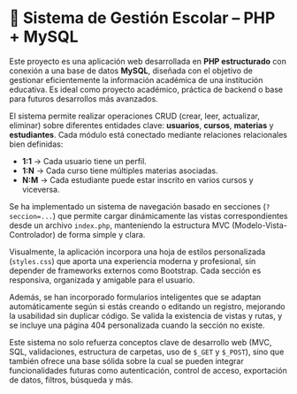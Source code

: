 # 🏫 Sistema de Gestión Escolar – PHP + MySQL

Este proyecto es una aplicación web desarrollada en **PHP estructurado** con conexión a una base de datos **MySQL**, diseñada con el objetivo de gestionar eficientemente la información académica de una institución educativa. Es ideal como proyecto académico, práctica de backend o base para futuros desarrollos más avanzados.

El sistema permite realizar operaciones CRUD (crear, leer, actualizar, eliminar) sobre diferentes entidades clave: **usuarios**, **cursos**, **materias** y **estudiantes**. Cada módulo está conectado mediante relaciones relacionales bien definidas:

- **1:1** → Cada usuario tiene un perfil.
- **1:N** → Cada curso tiene múltiples materias asociadas.
- **N:M** → Cada estudiante puede estar inscrito en varios cursos y viceversa.

Se ha implementado un sistema de navegación basado en secciones (`?seccion=...`) que permite cargar dinámicamente las vistas correspondientes desde un archivo `index.php`, manteniendo la estructura MVC (Modelo-Vista-Controlador) de forma simple y clara.

Visualmente, la aplicación incorpora una hoja de estilos personalizada (`styles.css`) que aporta una experiencia moderna y profesional, sin depender de frameworks externos como Bootstrap. Cada sección es responsiva, organizada y amigable para el usuario.

Además, se han incorporado formularios inteligentes que se adaptan automáticamente según si estás creando o editando un registro, mejorando la usabilidad sin duplicar código. Se valida la existencia de vistas y rutas, y se incluye una página 404 personalizada cuando la sección no existe.

Este sistema no solo refuerza conceptos clave de desarrollo web (MVC, SQL, validaciones, estructura de carpetas, uso de `$_GET` y `$_POST`), sino que también ofrece una base sólida sobre la cual se pueden integrar funcionalidades futuras como autenticación, control de acceso, exportación de datos, filtros, búsqueda y más.

